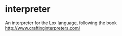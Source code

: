 # interpreter
An interpreter for the Lox language, following the book http://www.craftinginterpreters.com/
